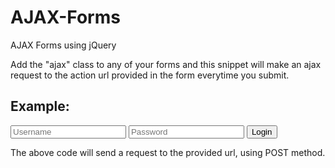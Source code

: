 # AJAX-Forms
AJAX Forms using jQuery

Add the "ajax" class to any of your forms and this snippet will make an ajax request to the action url provided in the form everytime you submit.

## Example:
<form class="ajax" method="post" action="sub.php">
  <input type="text" name="username" placeholder="Username">
  <input type="password" name="password" placeholder="Password">
  <input type="submit" value="Login">
</form>

The above code will send a request to the provided url, using POST method.
